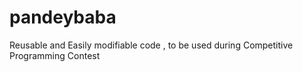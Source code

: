 # pandeybaba
Reusable and Easily modifiable code , to be used during Competitive Programming Contest
